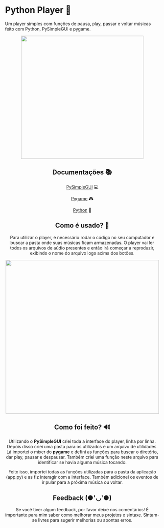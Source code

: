 
# Python Player 🎵

Um player simples com funções de pausa, play, passar e voltar músicas feito com Python, PySimpleGUI e pygame.

<div align="center">
<img width="400" src="https://i.pinimg.com/originals/61/e7/02/61e702a8f5cc886f733e4061585eb715.png")
</div>

## Documentações 📚

[PySimpleGUI](https://www.pysimplegui.org/en/latest/cookbook/) 💻

[Pygame](https://www.pygame.org/docs/ref/mixer.html) 🎮

[Python](https://docs.python.org/3/) 🐍


## Como é usado? 💽
Para utilizar o player, é necessário rodar o código no seu computador e buscar a pasta onde suas músicas ficam armazenadas. O player vai ler todos os arquivos de aúdio presentes e então irá começar a reproduzir, exibindo o nome do arquivo logo acima dos botões.

<img width="500" src="https://i.pinimg.com/564x/6a/60/20/6a6020d4a773dbb688d6a8308dd1aa73.jpg">


## Como foi feito? 🔊
Utilizando o **PySimpleGUI** criei toda a interface do player, linha por linha. Depois disso criei uma pasta para os utilizados e um arquivo de utilidades. Lá importei o mixer do **pygame** e defini as funções para buscar o diretório, dar play, pausar e despausar. Também criei uma função neste arquivo para identificar se havia alguma música tocando.

Feito isso, importei todas as funções utilizadas para a pasta da aplicação (app.py) e as fiz interagir com a interface. Também adicionei os eventos de ir pular para a próxima música ou voltar.
## Feedback (●'◡'●)

Se você tiver algum feedback, por favor deixe nos comentários! É importante para mim saber como melhorar meus projetos e sintaxe. Sintam-se livres para sugerir melhorias ou apontas erros. 

